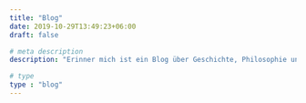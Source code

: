 ```yaml
---
title: "Blog"
date: 2019-10-29T13:49:23+06:00
draft: false

# meta description
description: "Erinner mich ist ein Blog über Geschichte, Philosophie und welche Rollen Frauen dabei eingenommen haben bzw. nehmen."

# type
type : "blog"
---
```

